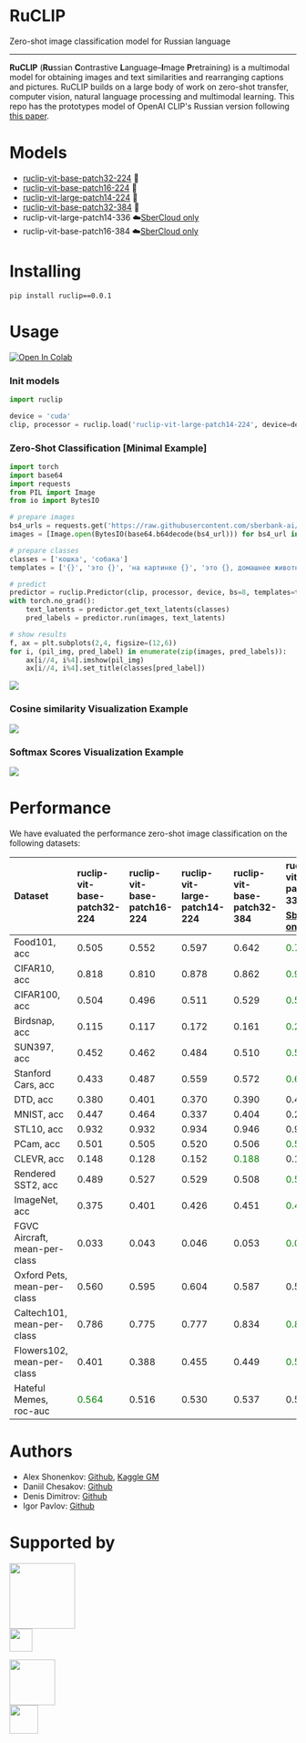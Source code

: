 # RuCLIP

Zero-shot image classification model for Russian language

---

**RuCLIP** (**Ru**ssian **C**ontrastive **L**anguage–**I**mage **P**retraining) is a multimodal model 
for obtaining images and text similarities and rearranging captions and pictures. 
RuCLIP builds on a large body of work on zero-shot transfer, computer vision, natural language processing and 
multimodal learning. This repo has the prototypes model of OpenAI CLIP's Russian version following [this paper](https://arxiv.org/abs/2103.00020).


# Models

+ [ruclip-vit-base-patch32-224](https://huggingface.co/sberbank-ai/ruclip-vit-base-patch32-224) 🤗
+ [ruclip-vit-base-patch16-224](https://huggingface.co/sberbank-ai/ruclip-vit-base-patch16-224) 🤗
+ [ruclip-vit-large-patch14-224](https://huggingface.co/sberbank-ai/ruclip-vit-large-patch14-224) 🤗
+ [ruclip-vit-base-patch32-384](https://huggingface.co/sberbank-ai/ruclip-vit-base-patch32-384) 🤗
+ ruclip-vit-large-patch14-336  ☁️[SberCloud only](https://sbercloud.ru/ru/ai-services)
+ ruclip-vit-base-patch16-384 ☁️[SberCloud only](https://sbercloud.ru/ru/ai-services) ️


# Installing
```
pip install ruclip==0.0.1
```

# Usage 

[![Open In Colab](https://colab.research.google.com/assets/colab-badge.svg)]()

### Init models
```python
import ruclip

device = 'cuda'
clip, processor = ruclip.load('ruclip-vit-large-patch14-224', device=device)
```

### Zero-Shot Classification [Minimal Example]
```python
import torch
import base64
import requests
from PIL import Image
from io import BytesIO

# prepare images
bs4_urls = requests.get('https://raw.githubusercontent.com/sberbank-ai/ru-dolph/master/pics/pipelines/cats_vs_dogs_bs4.json').json()
images = [Image.open(BytesIO(base64.b64decode(bs4_url))) for bs4_url in bs4_urls]

# prepare classes
classes = ['кошка', 'собака']
templates = ['{}', 'это {}', 'на картинке {}', 'это {}, домашнее животное']

# predict
predictor = ruclip.Predictor(clip, processor, device, bs=8, templates=templates)
with torch.no_grad():
    text_latents = predictor.get_text_latents(classes)
    pred_labels = predictor.run(images, text_latents)

# show results
f, ax = plt.subplots(2,4, figsize=(12,6))
for i, (pil_img, pred_label) in enumerate(zip(images, pred_labels)):
    ax[i//4, i%4].imshow(pil_img)
    ax[i//4, i%4].set_title(classes[pred_label])
```
![](./pics/cats_vs_dogs.png)

### Cosine similarity Visualization Example

![](./pics/cosine_example.png)


### Softmax Scores Visualization Example

![](./pics/softmax_example.png)

# Performance

We have evaluated the performance zero-shot image classification on the following datasets:

| Dataset                       | ruclip-vit-base-patch32-224             | ruclip-vit-base-patch16-224 | ruclip-vit-large-patch14-224 | ruclip-vit-base-patch32-384             | ruclip-vit-large-patch14-336 ☁️[SberCloud only](https://sbercloud.ru/ru/ai-services) | ruclip-vit-base-patch16-384 ☁️[SberCloud only](https://sbercloud.ru/ru/ai-services) |
|:------------------------------|:----------------------------------------|:----------------------------|:-----------------------------|:----------------------------------------|:-------------------------------------------------------------------------------------|-------------------------------------------------------------------------------------|
| Food101, acc                  | 0.505                                   | 0.552                       | 0.597       	                | 0.642                                   | <span style="color:green;">0.712</span>                                              | 0.689	                                                                              |
| CIFAR10, acc                  | 0.818                                   | 0.810                       | 0.878                        | 0.862                                   | <span style="color:green;">0.906</span>                                              | 0.845                                                                               |
| CIFAR100, acc                 | 0.504                                   | 0.496                       | 0.511                        | 0.529                                   | <span style="color:green;">0.591</span>                                              | 0.569                                                                               |
| Birdsnap, acc                 | 0.115                                   | 0.117                       | 0.172                        | 0.161                                   | <span style="color:green;">0.213</span>                                              | 0.195                                                                               |
| SUN397, acc                   | 0.452                                   | 0.462                       | 0.484                        | 0.510                                   | <span style="color:green;">0.523</span>                                              | 0.521                                                                               |
| Stanford Cars, acc            | 0.433                                   | 0.487                       | 0.559                        | 0.572                                   | <span style="color:green;">0.659</span>                                              | 0.626                                                                               |
| DTD, acc                      | 0.380                                   | 0.401                       | 0.370                        | 0.390                                   | 0.408	                                                                               | <span style="color:green;">0.421</span>     	                                       |
| MNIST, acc                    | 0.447                                   | 0.464                       | 0.337                        | 0.404                                   | 0.242	                                                                               | <span style="color:green;">0.478</span>                                             |
| STL10, acc                    | 0.932                                   | 0.932                       | 0.934                        | 0.946                                   | 0.956	                                                                               | <span style="color:green;">0.964</span>                                             |
| PCam, acc                     | 0.501                                   | 0.505                       | 0.520                        | 0.506                                   | <span style="color:green;">0.554</span>                                              | 0.501                                                                               |
| CLEVR, acc                    | 0.148                                   | 0.128                       | 0.152                        | <span style="color:green;">0.188</span> | 0.142                                                                                | 0.132                                                                               |
| Rendered SST2, acc            | 0.489                                   | 0.527                       | 0.529                        | 0.508                                   | <span style="color:green;">0.539</span>                                              | 0.525                                                                               |
| ImageNet, acc                 | 0.375                                   | 0.401                       | 0.426                        | 0.451                                   | <span style="color:green;">0.488</span>                                              | 0.482                                                                               |
| FGVC Aircraft, mean-per-class | 0.033                                   | 0.043                       | 0.046                        | 0.053                                   | <span style="color:green;">0.075</span>                                              | 0.046                                                                               |
| Oxford Pets, mean-per-class   | 0.560                                   | 0.595                       | 0.604                        | 0.587                                   | 0.546                                                                                | <span style="color:green;">0.635</span>                                             |
| Caltech101, mean-per-class    | 0.786                                   | 0.775                       | 0.777                        | 0.834                                   | <span style="color:green;">0.835</span>                                              | <span style="color:green;">0.835</span>                                             |
| Flowers102, mean-per-class    | 0.401                                   | 0.388                       | 0.455                        | 0.449                                   | <span style="color:green;">0.517</span>                                              | 0.452                                                                               |
| Hateful Memes, roc-auc        | <span style="color:green;">0.564</span> | 0.516                       | 0.530                        | 0.537                                   | 0.519                                                                                | 0.543	                                                                              |


# Authors

+ Alex Shonenkov: [Github](https://github.com/shonenkov), [Kaggle GM](https://www.kaggle.com/shonenkov)
+ Daniil Chesakov: [Github](https://github.com/Danyache)
+ Denis Dimitrov: [Github](https://github.com/denndimitrov)
+ Igor Pavlov: [Github](https://github.com/boomb0om)


# Supported by

[<img src="https://raw.githubusercontent.com/sberbank-ai/ru-dolph/master/pics/logo/sberai-logo.png" height="115"/>](https://github.com/sberbank-ai) \
[<img src="https://raw.githubusercontent.com/sberbank-ai/ru-dolph/master/pics/logo/sberdevices-logo.png" height="40"/>](https://sberdevices.ru)

[<img src="https://raw.githubusercontent.com/sberbank-ai/ru-dolph/master/pics/logo/sbercloud-logo.png" height="80"/>](https://sbercloud.ru/) \
[<img src="https://raw.githubusercontent.com/sberbank-ai/ru-dolph/master/pics/logo/airi-logo.png" height="50"/>](https://airi.net)

